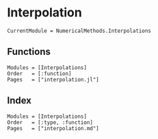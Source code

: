# Interpolation

```@meta
CurrentModule = NumericalMethods.Interpolations
```

## Functions
```@autodocs
Modules = [Interpolations]
Order   = [:function]
Pages   = ["interpolation.jl"]
```

## Index
```@index
Modules = [Interpolations]
Order   = [:type, :function]
Pages   = ["interpolation.md"]
```
